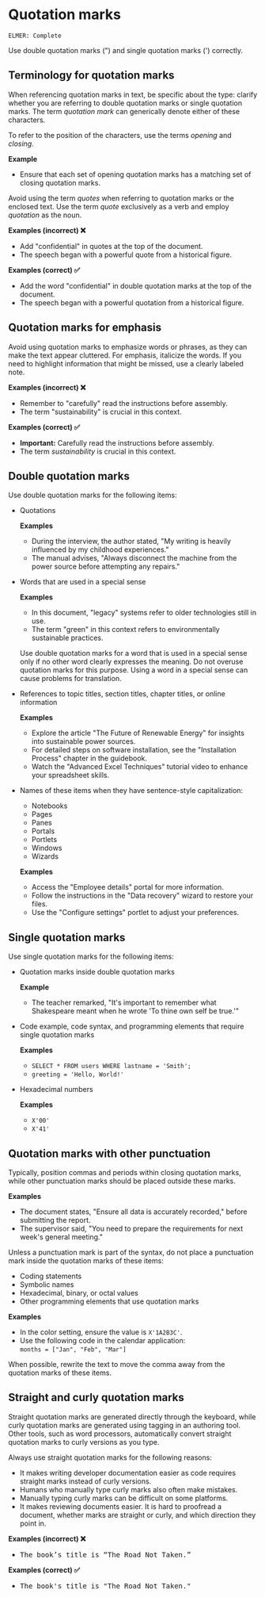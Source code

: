 # Quotation marks

<code>ELMER: Complete</code>

Use double quotation marks (") and single quotation marks (') correctly.

## Terminology for quotation marks

When referencing quotation marks in text, be specific about the type: clarify whether you are referring to double quotation marks or single quotation marks. The term *quotation mark* can generically denote either of these characters.

To refer to the position of the characters, use the terms *opening* and *closing*.

**Example**
- Ensure that each set of opening quotation marks has a matching set of closing quotation marks.

Avoid using the term *quotes* when referring to quotation marks or the enclosed text. Use the term *quote* exclusively as a verb and employ *quotation* as the noun.

**Examples (incorrect) ❌**
- Add "confidential" in quotes at the top of the document.
- The speech began with a powerful quote from a historical figure.

**Examples (correct) ✅**
- Add the word "confidential" in double quotation marks at the top of the document.
- The speech began with a powerful quotation from a historical figure.

## Quotation marks for emphasis

Avoid using quotation marks to emphasize words or phrases, as they can make the text appear cluttered. For emphasis, italicize the words. If you need to highlight information that might be missed, use a clearly labeled note.

**Examples (incorrect) ❌**
- Remember to "carefully" read the instructions before assembly.
- The term "sustainability" is crucial in this context.

**Examples (correct) ✅**
- **Important:** Carefully read the instructions before assembly.
- The term *sustainability* is crucial in this context.

## Double quotation marks

Use double quotation marks for the following items:

- Quotations

  **Examples**
    - During the interview, the author stated, "My writing is heavily influenced by my childhood experiences."
    - The manual advises, "Always disconnect the machine from the power source before attempting any repairs."

- Words that are used in a special sense

  **Examples**
    - In this document, "legacy" systems refer to older technologies still in use.
    - The term "green" in this context refers to environmentally sustainable practices.

  Use double quotation marks for a word that is used in a special sense only if no other word clearly expresses the meaning. Do not overuse quotation marks for this purpose. Using a word in a special sense can cause problems for translation.

- References to topic titles, section titles, chapter titles, or online information

  **Examples**
    - Explore the article "The Future of Renewable Energy" for insights into sustainable power sources.
    - For detailed steps on software installation, see the "Installation Process" chapter in the guidebook.
    - Watch the "Advanced Excel Techniques" tutorial video to enhance your spreadsheet skills.

- Names of these items when they have sentence-style capitalization:
  - Notebooks
  - Pages
  - Panes
  - Portals
  - Portlets
  - Windows
  - Wizards

  **Examples**
    - Access the "Employee details" portal for more information.
    - Follow the instructions in the "Data recovery" wizard to restore your files.
    - Use the "Configure settings" portlet to adjust your preferences.

## Single quotation marks

Use single quotation marks for the following items:

- Quotation marks inside double quotation marks

  **Example**
    - The teacher remarked, "It's important to remember what Shakespeare meant when he wrote 'To thine own self be true.'"

- Code example, code syntax, and programming elements that require single quotation marks

  **Examples**
  - `SELECT * FROM users WHERE lastname = 'Smith';`
  - `greeting = 'Hello, World!'`

- Hexadecimal numbers

  **Examples**
  - `X'00'`
  - `X'41'`

## Quotation marks with other punctuation

Typically, position commas and periods within closing quotation marks, while other punctuation marks should be placed outside these marks.

**Examples**
- The document states, "Ensure all data is accurately recorded," before submitting the report.
- The supervisor said, "You need to prepare the requirements for next week's general meeting."

Unless a punctuation mark is part of the syntax, do not place a punctuation mark inside the quotation marks of these items:
- Coding statements
- Symbolic names
- Hexadecimal, binary, or octal values
- Other programming elements that use quotation marks

**Examples**
- In the color setting, ensure the value is `X'1A2B3C'`.
- Use the following code in the calendar application:<br>`months = ["Jan", "Feb", "Mar"]`

When possible, rewrite the text to move the comma away from the quotation marks of these items.

## Straight and curly quotation marks

Straight quotation marks are generated directly through the keyboard, while curly quotation marks are generated using tagging in an authoring tool. Other tools, such as word processors, automatically convert straight quotation marks to curly versions as you type.

Always use straight quotation marks for the following reasons:

- It makes writing developer documentation easier as code requires straight marks instead of curly versions.
- Humans who manually type curly marks also often make mistakes.
- Manually typing curly marks can be difficult on some platforms.
- It makes reviewing documents easier. It is hard to proofread a document, whether marks are straight or curly, and which direction they point in.

**Examples (incorrect) ❌**
- <pre>The book’s title is “The Road Not Taken.”</pre>

**Examples (correct) ✅**
- <pre>The book's title is "The Road Not Taken."</pre>
